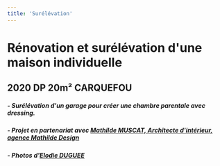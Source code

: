```yaml
---
title: 'Surélévation'
---
```


# **Rénovation et surélévation d'une maison individuelle**
## 2020 DP 20m² CARQUEFOU

##### - Surélévation d'un garage pour créer une chambre parentale avec dressing.

##### - Projet en partenariat avec [Mathilde MUSCAT, Architecte d'intérieur, agence Mathilde Design](https://www.mathilde-design.fr/)

##### - Photos d'[Elodie DUGUEE](https://elodiedugue.com/)

